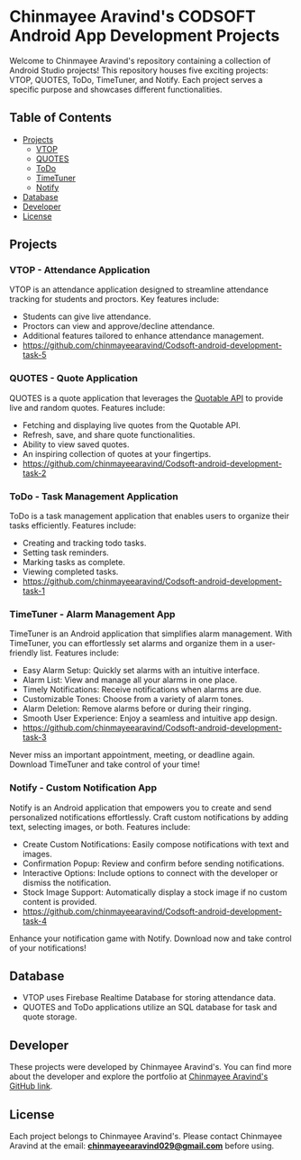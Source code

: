 # Chinmayee Aravind's CODSOFT Android App Development Projects

Welcome to Chinmayee Aravind's repository containing a collection of Android Studio projects! This repository houses five exciting projects: VTOP, QUOTES, ToDo, TimeTuner, and Notify. Each project serves a specific purpose and showcases different functionalities.

## Table of Contents

- [Projects](#projects)
  - [VTOP](#vtop)
  - [QUOTES](#quotes)
  - [ToDo](#todo)
  - [TimeTuner](#timetuner)
  - [Notify](#notify)
- [Database](#database)
- [Developer](#developer)
- [License](#license)

## Projects

### VTOP - Attendance Application 

VTOP is an attendance application designed to streamline attendance tracking for students and proctors. Key features include:

- Students can give live attendance.
- Proctors can view and approve/decline attendance.
- Additional features tailored to enhance attendance management.
- https://github.com/chinmayeearavind/Codsoft-android-development-task-5

### QUOTES - Quote Application

QUOTES is a quote application that leverages the [Quotable API](https://api.quotable.io/) to provide live and random quotes. Features include:

- Fetching and displaying live quotes from the Quotable API.
- Refresh, save, and share quote functionalities.
- Ability to view saved quotes.
- An inspiring collection of quotes at your fingertips.
- https://github.com/chinmayeearavind/Codsoft-android-development-task-2

### ToDo - Task Management Application

ToDo is a task management application that enables users to organize their tasks efficiently. Features include:

- Creating and tracking todo tasks.
- Setting task reminders.
- Marking tasks as complete.
- Viewing completed tasks.
- https://github.com/chinmayeearavind/Codsoft-android-development-task-1

### TimeTuner - Alarm Management App

TimeTuner is an Android application that simplifies alarm management. With TimeTuner, you can effortlessly set alarms and organize them in a user-friendly list. Features include:

- Easy Alarm Setup: Quickly set alarms with an intuitive interface.
- Alarm List: View and manage all your alarms in one place.
- Timely Notifications: Receive notifications when alarms are due.
- Customizable Tones: Choose from a variety of alarm tones.
- Alarm Deletion: Remove alarms before or during their ringing.
- Smooth User Experience: Enjoy a seamless and intuitive app design.
- https://github.com/chinmayeearavind/Codsoft-android-development-task-3

Never miss an important appointment, meeting, or deadline again. Download TimeTuner and take control of your time!

### Notify - Custom Notification App

Notify is an Android application that empowers you to create and send personalized notifications effortlessly. Craft custom notifications by adding text, selecting images, or both. Features include:

- Create Custom Notifications: Easily compose notifications with text and images.
- Confirmation Popup: Review and confirm before sending notifications.
- Interactive Options: Include options to connect with the developer or dismiss the notification.
- Stock Image Support: Automatically display a stock image if no custom content is provided.
- https://github.com/chinmayeearavind/Codsoft-android-development-task-4

Enhance your notification game with Notify. Download now and take control of your notifications!

## Database

- VTOP uses Firebase Realtime Database for storing attendance data.
- QUOTES and ToDo applications utilize an SQL database for task and quote storage.

## Developer

These projects were developed by Chinmayee Aravind's. You can find more about the developer and explore the portfolio at [Chinmayee Aravind's GitHub link](https://github.com/chinmayeearavind).

## License

Each project belongs to Chinmayee Aravind's. Please contact Chinmayee Aravind at the email: **chinmayeearavind029@gmail.com** before using.

